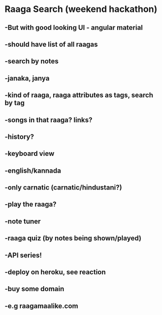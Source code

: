 # Raaga Search (weekend hackathon)

## -But with good looking UI - angular material
## -should have list of all raagas
## -search by notes
## -janaka, janya
## -kind of raaga, raaga attributes as tags, search by tag
## -songs in that raaga? links?
## -history?
## -keyboard view
## -english/kannada
## -only carnatic (carnatic/hindustani?)
## -play the raaga?
## -note tuner
## -raaga quiz (by notes being shown/played)
## -API series!
## -deploy on heroku, see reaction
## -buy some domain
## -e.g raagamaalike.com 
